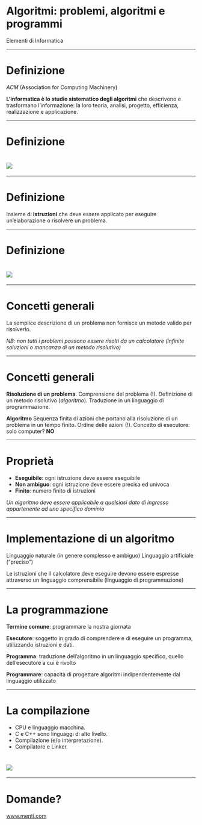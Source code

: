 <!-- footer: M Fraschini 2019-2020 -->

<!-- page_number: true -->


# Algoritmi: problemi, algoritmi e programmi

Elementi di Informatica

---

# Definizione

*ACM* (Association for Computing Machinery)

**L’informatica è lo studio sistematico degli algoritmi** che descrivono e trasformano l’informazione: la loro teoria, analisi, progetto, efficienza, realizzazione e applicazione.


---
# Definizione

# ![](/Users/matteofraschini/Documents/GitHub/matteogithub.github.io/files/images/algo.png)

---
# Definizione

Insieme di **istruzioni** che deve essere applicato per eseguire un’elaborazione o risolvere un problema.

---

# Definizione

# ![](/Users/matteofraschini/Documents/GitHub/matteogithub.github.io/files/images/lego.png)

---

# Concetti generali

La semplice descrizione di un problema non fornisce un metodo valido per risolverlo.

*NB: non tutti i problemi possono essere risolti da un calcolatore (infinite soluzioni o mancanza di un metodo risolutivo)*

---
# Concetti generali

**Risoluzione di un problema**.
Comprensione del problema (!).
Definizione di un metodo risolutivo (*algoritmo*).
Traduzione in un linguaggio di programmazione.

**Algoritmo**
Sequenza finita di azioni che portano alla risoluzione di un problema in un tempo finito.
Ordine delle azioni (!).
Concetto di esecutore: solo computer? **NO**

---
# Proprietà

- **Eseguibile**: ogni istruzione deve essere eseguibile
- **Non ambiguo**: ogni istruzione deve essere precisa ed univoca
- **Finito**: numero finito di istruzioni

*Un algoritmo deve essere applicabile a qualsiasi dato di ingresso appartenente ad uno specifico dominio*

---

# Implementazione di un algoritmo

Linguaggio naturale (in genere complesso e ambiguo)
Linguaggio artificiale (“preciso”)

Le istruzioni che il calcolatore deve eseguire devono essere espresse attraverso un linguaggio comprensibile (linguaggio di programmazione)

---

# La programmazione

**Termine comune**: programmare la nostra giornata

**Esecutore**: soggetto in grado di comprendere e di eseguire un programma, utilizzando istruzioni e dati.

**Programma**: traduzione dell’algoritmo in un linguaggio specifico, quello dell’esecutore a cui è rivolto

**Programmare**: capacità di progettare algoritmi indipendentemente dal linguaggio utilizzato

---
# La compilazione

- CPU e linguaggio macchina.
- C e C++ sono linguaggi di alto livello.
- Compilazione (e/o interpretazione).
- Compilatore e Linker.

# ![](/Users/matteofraschini/Documents/GitHub/matteogithub.github.io/files/images/compiler.png)

---

# Domande?

www.menti.com

